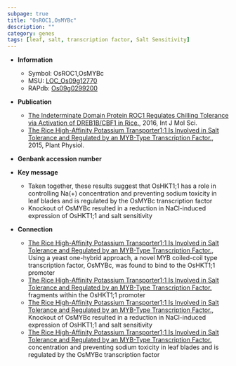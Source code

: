 ```yaml
---
subpage: true
title: "OsROC1,OsMYBc"
description: ""
category: genes
tags: [leaf, salt, transcription factor, Salt Sensitivity]
---
```


* **Information**  
    + Symbol: OsROC1,OsMYBc  
    + MSU: [LOC_Os09g12770](http://rice.plantbiology.msu.edu/cgi-bin/ORF_infopage.cgi?orf=LOC_Os09g12770)  
    + RAPdb: [Os09g0299200](http://rapdb.dna.affrc.go.jp/viewer/gbrowse_details/irgsp1?name=Os09g0299200)  

* **Publication**  
    + [The Indeterminate Domain Protein ROC1 Regulates Chilling Tolerance via Activation of DREB1B/CBF1 in Rice.](http://www.ncbi.nlm.nih.gov/pubmed?term=The+Indeterminate+Domain+Protein+ROC1+Regulates+Chilling+Tolerance+via+Activation+of+DREB1B/CBF1+in+Rice.%5BTitle%5D), 2016, Int J Mol Sci.
    + [The Rice High-Affinity Potassium Transporter1;1 Is Involved in Salt Tolerance and Regulated by an MYB-Type Transcription Factor.](http://www.ncbi.nlm.nih.gov/pubmed?term=The+Rice+High-Affinity+Potassium+Transporter1;1+Is+Involved+in+Salt+Tolerance+and+Regulated+by+an+MYB-Type+Transcription+Factor.%5BTitle%5D), 2015, Plant Physiol.

* **Genbank accession number**  

* **Key message**  
    + Taken together, these results suggest that OsHKT1;1 has a role in controlling Na(+) concentration and preventing sodium toxicity in leaf blades and is regulated by the OsMYBc transcription factor
    + Knockout of OsMYBc resulted in a reduction in NaCl-induced expression of OsHKT1;1 and salt sensitivity

* **Connection**  
    + [The Rice High-Affinity Potassium Transporter1;1 Is Involved in Salt Tolerance and Regulated by an MYB-Type Transcription Factor.](http://www.ncbi.nlm.nih.gov/pubmed?term=The+Rice+High-Affinity+Potassium+Transporter1;1+Is+Involved+in+Salt+Tolerance+and+Regulated+by+an+MYB-Type+Transcription+Factor.%5BTitle%5D), Using a yeast one-hybrid approach, a novel MYB coiled-coil type transcription factor, OsMYBc, was found to bind to the OsHKT1;1 promoter
    + [The Rice High-Affinity Potassium Transporter1;1 Is Involved in Salt Tolerance and Regulated by an MYB-Type Transcription Factor.](C/T) fragments within the OsHKT1;1 promoter
    + [The Rice High-Affinity Potassium Transporter1;1 Is Involved in Salt Tolerance and Regulated by an MYB-Type Transcription Factor.](http://www.ncbi.nlm.nih.gov/pubmed?term=The+Rice+High-Affinity+Potassium+Transporter1;1+Is+Involved+in+Salt+Tolerance+and+Regulated+by+an+MYB-Type+Transcription+Factor.%5BTitle%5D), Knockout of OsMYBc resulted in a reduction in NaCl-induced expression of OsHKT1;1 and salt sensitivity
    + [The Rice High-Affinity Potassium Transporter1;1 Is Involved in Salt Tolerance and Regulated by an MYB-Type Transcription Factor.](+) concentration and preventing sodium toxicity in leaf blades and is regulated by the OsMYBc transcription factor



